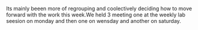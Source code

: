 Its mainly beeen more of regrouping and coolectively deciding how to move forward with the work this week.We held 3 meeting one at the weekly lab seesion on monday and then one on wensday and another on saturday.
